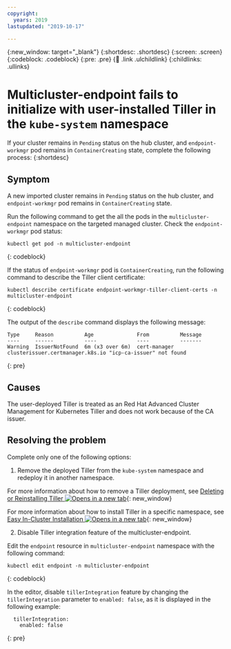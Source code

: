 ```yaml
---
copyright:
  years: 2019
lastupdated: "2019-10-17"

---
```


{:new_window: target="_blank"}
{:shortdesc: .shortdesc}
{:screen: .screen}
{:codeblock: .codeblock}
{:pre: .pre}
{:child: .link .ulchildlink}
{:childlinks: .ullinks}

# Multicluster-endpoint fails to initialize with user-installed Tiller in the `kube-system` namespace  

If your cluster remains in `Pending` status on the hub cluster, and `endpoint-workmgr` pod remains in `ContainerCreating` state, complete the following process:
{:shortdesc}

## Symptom

A new imported cluster remains in `Pending` status on the hub cluster, and `endpoint-workmgr` pod remains in `ContainerCreating` state.

  Run the following command to get the all the pods in the `multicluster-endpoint` namespace on the targeted managed cluster. Check the `endpoint-workmgr` pod status:

  ```
  kubectl get pod -n multicluster-endpoint
  ```
  {: codeblock}

  If the status of `endpoint-workmgr` pod is `ContainerCreating`, run the following command to describe the Tiller client certificate:

  ```
  kubectl describe certificate endpoint-workmgr-tiller-client-certs -n multicluster-endpoint
  ```
  {: codeblock}

  The output of the `describe` command displays the following message:
  ```
  Type     Reason          Age              From          Message
  ----     ------          ----             ----          -------
  Warning  IssuerNotFound  6m (x3 over 6m)  cert-manager  clusterissuer.certmanager.k8s.io "icp-ca-issuer" not found
  ```
  {: pre}

## Causes

The user-deployed Tiller is treated as an Red Hat Advanced Cluster Management for Kubernetes Tiller and does not work because of the CA issuer.

## Resolving the problem

Complete only one of the following options:

1. Remove the deployed Tiller from the `kube-system` namespace and redeploy it in another namespace.

  For more information about how to remove a Tiller deployment, see [Deleting or Reinstalling Tiller ![Opens in a new tab](../../images/icons/launch-glyph.svg "Opens in a new tab")](https://helm.sh/docs/install/#deleting-or-reinstalling-tiller){: new_window}

  For more information about how to install Tiller in a specific namespace, see [Easy In-Cluster Installation ![Opens in a new tab](../../images/icons/launch-glyph.svg "Opens in a new tab")](https://helm.sh/docs/install/#easy-in-chttps://github.ibm.com/ibmprivatecloud/cp4mcm/issues/422luster-installation){: new_window}

2. Disable Tiller integration feature of the multicluster-endpoint.

  Edit the `endpoint` resource in `multicluster-endpoint` namespace with the following command:

  ```
  kubectl edit endpoint -n multicluster-endpoint
  ```
  {: codeblock}

  In the editor, disable `tillerIntegration` feature by changing the `tillerIntegration` parameter to `enabled: false`, as it is displayed in the following example:

  ```
    tillerIntegration:
      enabled: false
  ```
  {: pre}
